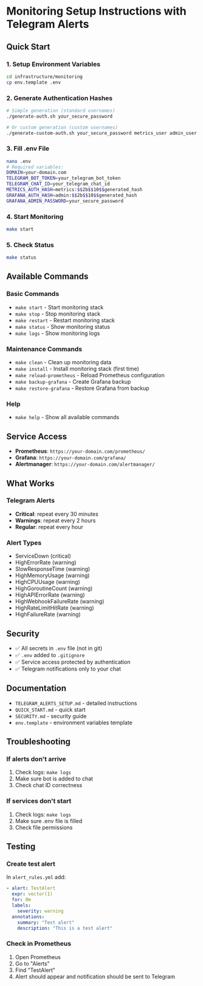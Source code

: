 # Monitoring Setup Instructions with Telegram Alerts

## Quick Start

### 1. Setup Environment Variables
```bash
cd infrastructure/monitoring
cp env.template .env
```

### 2. Generate Authentication Hashes
```bash
# Simple generation (standard usernames)
./generate-auth.sh your_secure_password

# Or custom generation (custom usernames)
./generate-custom-auth.sh your_secure_password metrics_user admin_user
```

### 3. Fill .env File
```bash
nano .env
# Required variables:
DOMAIN=your-domain.com
TELEGRAM_BOT_TOKEN=your_telegram_bot_token
TELEGRAM_CHAT_ID=your_telegram_chat_id
METRICS_AUTH_HASH=metrics:$$2b$$10$$generated_hash
GRAFANA_AUTH_HASH=admin:$$2b$$10$$generated_hash
GRAFANA_ADMIN_PASSWORD=your_secure_password
```

### 4. Start Monitoring
```bash
make start
```

### 5. Check Status
```bash
make status
```

## Available Commands

### Basic Commands
- `make start` - Start monitoring stack
- `make stop` - Stop monitoring stack
- `make restart` - Restart monitoring stack
- `make status` - Show monitoring status
- `make logs` - Show monitoring logs

### Maintenance Commands
- `make clean` - Clean up monitoring data
- `make install` - Install monitoring stack (first time)
- `make reload-prometheus` - Reload Prometheus configuration
- `make backup-grafana` - Create Grafana backup
- `make restore-grafana` - Restore Grafana from backup

### Help
- `make help` - Show all available commands

## Service Access

- **Prometheus**: `https://your-domain.com/prometheus/`
- **Grafana**: `https://your-domain.com/grafana/`
- **Alertmanager**: `https://your-domain.com/alertmanager/`

## What Works

### Telegram Alerts
- **Critical**: repeat every 30 minutes
- **Warnings**: repeat every 2 hours
- **Regular**: repeat every hour

### Alert Types
- ServiceDown (critical)
- HighErrorRate (warning)
- SlowResponseTime (warning)
- HighMemoryUsage (warning)
- HighCPUUsage (warning)
- HighGoroutineCount (warning)
- HighAPIErrorRate (warning)
- HighWebhookFailureRate (warning)
- HighRateLimitHitRate (warning)
- HighFailureRate (warning)

## Security

- ✅ All secrets in `.env` file (not in git)
- ✅ `.env` added to `.gitignore`
- ✅ Service access protected by authentication
- ✅ Telegram notifications only to your chat

## Documentation

- `TELEGRAM_ALERTS_SETUP.md` - detailed instructions
- `QUICK_START.md` - quick start
- `SECURITY.md` - security guide
- `env.template` - environment variables template

## Troubleshooting

### If alerts don't arrive
1. Check logs: `make logs`
2. Make sure bot is added to chat
3. Check chat ID correctness

### If services don't start
1. Check logs: `make logs`
2. Make sure .env file is filled
3. Check file permissions

## Testing

### Create test alert
In `alert_rules.yml` add:
```yaml
- alert: TestAlert
  expr: vector(1)
  for: 0m
  labels:
    severity: warning
  annotations:
    summary: "Test alert"
    description: "This is a test alert"
```

### Check in Prometheus
1. Open Prometheus
2. Go to "Alerts"
3. Find "TestAlert"
4. Alert should appear and notification should be sent to Telegram